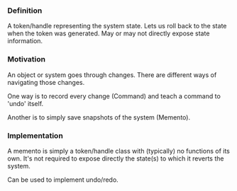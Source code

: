 ### Definition

A token/handle representing the system state.
Lets us roll back to the state when the token was generated. May or may not directly expose state information.

### Motivation

An object or system goes through changes.
There are different ways of navigating those changes.

One way is to record every change (Command) and teach a command to 'undo' itself.

Another is to simply save snapshots of the system (Memento).

### Implementation

A memento is simply a token/handle class with (typically) no functions of its own.
It's not required to expose directly the state(s) to which it reverts the system.

Can be used to implement undo/redo.